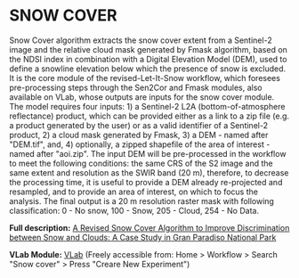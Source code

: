 # SNOW COVER

Snow Cover algorithm extracts the snow cover extent from a Sentinel-2 image and the relative cloud mask generated by Fmask algorithm, based on the NDSI index in combination with a Digital Elevation Model (DEM), used to define a snowline elevation below which the presence of snow is excluded. It is the core module of the revised-Let-It-Snow workflow, which foresees pre-processing steps through the Sen2Cor and Fmask modules, also available on VLab, whose outputs are inputs for the snow cover module. The model requires four inputs: 1) a Sentinel-2 L2A (bottom-of-atmosphere reflectance) product, which can be provided either as a link to a zip file (e.g. a product generated by the user) or as a valid identifier of a Sentinel-2 product, 2) a cloud mask generated by Fmask, 3) a DEM - named after "DEM.tif", and, 4) optionally, a zipped shapefile of the area of interest - named after "aoi.zip". The input DEM will be pre-processed in the workflow to meet the following conditions: the same CRS of the S2 image and the same extent and resolution as the SWIR band (20 m), therefore, to decrease the processing time, it is useful to provide a DEM already re-projected and resampled, and to provide an area of interest, on which to focus the analysis. The final output is a 20 m resolution raster mask with following classification: 0 - No snow, 100 - Snow, 205 - Cloud, 254 - No Data. 

**Full description:** [A Revised Snow Cover Algorithm to Improve Discrimination between Snow and Clouds: A Case Study in Gran Paradiso National Park](https://doi.org/10.3390/rs13101957)

**VLab Module:** [VLab](https://vl.geodab.org/)  (Freely accessible from: Home > Workflow > Search "Snow cover" > Press "Creare New Experiment")

